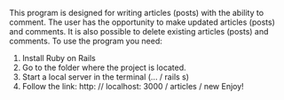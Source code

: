 This program is designed for writing articles (posts) with the ability to comment.
The user has the opportunity to make updated articles (posts) and comments. It is also possible to delete existing articles (posts) and comments.
To use the program you need:
1. Install Ruby on Rails
2. Go to the folder where the project is located.
3. Start a local server in the terminal (... / rails s)
4. Follow the link: http: // localhost: 3000 / articles / new
Enjoy!

